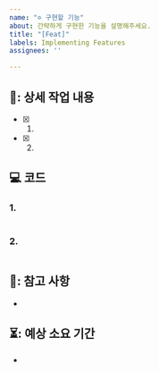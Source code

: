 ```yaml
---
name: "✡ 구현할 기능"
about: 간략하게 구현한 기능을 설명해주세요.
title: "[Feat]"
labels: Implementing Features
assignees: ''

---
```


## 🔨: 상세 작업 내용
- [x] 1. 
- [x] 2. 

## 💻 코드
### 1. 
```java

```

### 2. 
```java


```

## 📃: 참고 사항
-

## ⏳: 예상 소요 기간
 -
